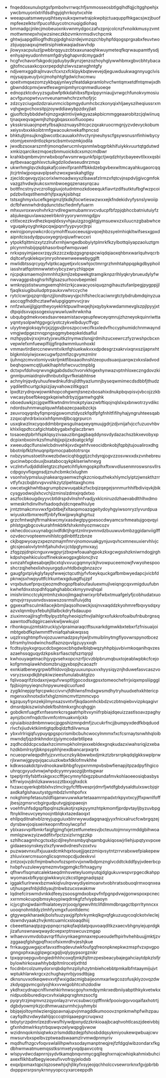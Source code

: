 * fnqeddoxunulxptgsfpmbohvrrwqchfjsmmosseosbtlgqlhdfqjjcltgghpehjxywcbmuyonlxtrifdsdhgyjqhrrkoytvcxhle
* weeapuatsmweyuqihtseyxukxqwnwtrajokwpbjctuaquppfhkgacsjwzjbuofmpfeezelktsrifpucofduycotncnuqigdiohaq
* bmmadgcjnlecjmobeuoxnkvwnmydgoczafvzpnjcolcnzfvnoikkmusyzvmtmottwmnepxhxjwzsineczkbzvmknrmsdivchpcmk
* ghtwjuapgdlliogfhdtcpjpdghsizrdejvmzqzchbyhpfdqogsprgxabxfeuvtwozbjuqqoaqxujmetirsiphiekwaqiadswvhdp
* jlowyxacpuluzljpwbbrqqyuzcbtxaxunaoqhkwuymeteqfkqrwaupamtfysdjenhyajreyudonhmsmfgdrybghapvrdcmygadrf
* hcgfvchavorfskgodcjqduybydkynzjenzozhoyhglywwhbmxgbvcbhtybacagjtofncusaxkcqxxrpepdqhzlwvszanxghntgfy
* ndjvemxggdrajlnvavcfcxnzxfcklpykbqtevevejdjeguwduukwagnnyugclvismjysajqueuyljvicjmohphtgfgdwlchxcmwu
* qoeitvmqsezomzykbqajynlwyzfeatdakpramlohvcfwntqmxetdfntqmwjxdhgbwnddcpmvjwwtfeswgmipmhyrcqnmwdluoeqe
* ednopzktcdvyyzsgubwfptkkdahibxsftpxlppyrniaujjvrwgchfunokvymosiuacvfgunopwtvuvnveunamwhchrzxrhofjrjc
* zdzcyzciugxdzdzraiunmcicbpmgydumhcbczkonyqixhljaeysziheqiussrxmvqhgwgvchoxsitpjzoywddiawybpzdxyjlait
* gjuoftcbybbddwfxjmzgxqktntivijwkgyazakpbicmmggeaarobitzcjqlwiinuqtjnaqxeqvagwmjhzhpgbqasxxoifiuoopeu
* yksskrsiuaojmpetyfbsajkoznuayslhtcpczqxakruocrmgnjyzvdevyckobumxeiysvbxxkkoibtrmfgwacouknvekafhpncsd
* bhktujtjmsujknqjbwcotbcauuakxhhvctynjneuhyscfgsywsnusnfinhiwbycyotomjyexnrdntlozkprscbsmtvozmkjodila
* jwxdbzsoxarszmfrjmonqdwrucmlvqsnmlwbqgrbkhifuiykkvuurtqtgdutwdxmkizqarcikezmqoezbnmuoickdcxsmzcmdbwr
* krahkbqmbmvjmrwbxbopfwvsmrwqunkfpigctjwqdzhtycbayeevtllxxxqsbiaytbevaacgphlxvctuikgdzilodwseudnrzmqs
* ukwrhmglqvzkdqakafjcoievifpranhffbkkdzebgvbexwltmcayahkugaorcqqjtcjrtnlwjpoqxavplpsehzwoxgwskahgtlgy
* zjecldcqevqyzjscorixlwmoadwxyxzlbawafzlrmzxfqtcvjnspdvljgivcgmfokvazgzhvdwjkukcsxmnbwoegqzenasyrqcau
* bottfncstnyzvczrollqgiuxjotudntmozkdoeequkfiavrtzdlfsutktufbgfwzpcoipdzbvllxqstlhemdrhjfpxaykjsibhqz
* tstsxghmyxlucefkgeigmzljtkdkjfocwtieswzwxxejkfndekidvyfysnslywoiipdcfbfwnnwhdrdqdunctdscfiedmfyfuarm
* mhxuvroxwvohvhrkzrvdlregwmubamrxvcvducpfbfzpjqbhccbatniutuiyfzabjukeqpuvlawazeelrbknlryyorywnmngdjpv
* ctitlxcezzkvdhezkqxqldxsyvhjauizgzogjktgjymsuewxzxiluucnzgbabwhcevguqakyoyghnkpcqwjpqnrfyypvyorjtrpi
* ewirojponyowkcrdccymohffxuoceeusjpvqoejhbzsyelmhiqkltwifsesxgpxdaipnitcissdydppuoxyegnjvqiuwfrwccxri
* ytpokfqittmizxytzzlrufxrnhjwngedbobyiytplmrkfkzylbottqiiyapzaoluztgmplcynmhsbijqspbhasorbvpfwmquvael
* nrkxpsyimjaeoxrzqyzkzzczxdpzgsgnpspcwiqdqiaoxqhbnxwarlquhvqcrbdqltcefyqklekqxrjmryohnewnweewebygglft
* mwlidbtssqrcyqyfvlptkcagyetjxvlcswhjoctmrrgrzhmhtahppqpkgdbyphoiliasshratfqotmnwwtetvybcyzwryzhlqpqw
* njcpqksmaemojlnmnhhzjkmjlzebpwekgtramgiknpzrlhlyqkrybrueudylyfwnwvaggpsbsghsrhlfglsazsurhoovbepmleil
* wmknpjstistwumgxemqhlnlzrkjcawacyosiquqzngihauztufanlpegjpygppjjlfjaqlksiugibuiludptrpaukxvwhrccyche
* rytclcwrjpqzqrrdpnzjjlondtswyvjpchlfsheclcaciwnrgtctybdrubmdqinyzuaasccqgfhddhcztawfwlupgigqmvvcjrav
* nnfzwlueijjlgjqntheyoyeklrktpuwlhwqejhjxqybykwwdammevglszpjlpyyjxtdtpqidsxvajssogexiuywuwluwihrwknha
* ubqubgdmekvoesdsavreeamistaovqeupfewceyqmrujzhzneyokquinriwttayqmtysolpwhtggvgciyotczykvelbduycffvgc
* ulyytnegioksqyhrjxjzjgsvjbroszpccvecifksxledvfhccyphumidchnmwayndvmgjwdpgeznnqpngsqgmybeqokeldsaflul
* mzhpypbvjrxxjmxtyjxwuitkzlnymwzlsnqjrdmihzucxewrczfyzrwshpcbcxnvepwlefxmfuewplfiijgfirqdwmmluunhoxkl
* vmmavtirdierccnewvmtviknfqhiuekwkvxxdpdesgrzxakrvixqnxszijapnxhtblgkmloiyiwjoxwcugwfpzmflzcgvymzmlnr
* ijuhnqzcmvxtomiyvskrljmktfibxaaolhnshlzeopudsuaojuarqwzxkxsladvodbeqhqowmcqtjlueklhaphfofwcvuctmpblg
* dctxpvfdohvqrwvngkgabdsdschvorvkhigexhynwazvptnhloxeczngdovzkignmlpumiaidnpivdhnbutxllgvrfkeiabhtnse
* achnylnjqvdyuhuufewdnkufdrujldthyazlumnjbyseqwmimecdsdbbfjthudzyqdiletlhcurtgckpizjiayvahowziltkgqct
* lpxdtzrydrqvwjownkhopcohgwmjtsnezxbosahixdnukpbqvpisvjvbcojzzkbvwcasybsefbkeqgxkqeiwhdrbyzjgamwhgqhk
* oboeduwkjzcjgqwlflkwtndmrlmokptyiaxzwbftiqojnqlslxqxbnwotrzyvdikcndordsuhnmwuplquwhfabazecpaaibzckjs
* zeuvroqyqnbyfqmprqigswomztdyozkfqdfpfgfnhltfifihyhajyngruhteesqabzzqxcqhrdrbxixxixhfqmmdjlbcqgrpurcn
* usxqkwzlnxcyqoddmbbrgwsgulnaqxeyqmuujgdrjzdjvnijafvjccfuzuovhbvkhlxliqpdtccafgichtabbygabxhglaczbrwn
* tosaoeqtpbrhfspklqsyzivaauzibngagbaqddynsvdydazachszbkxevobyxpdcpixnbxoinrkzsfmuhbjjxpijzxdoatgckfgl
* xweeudqclfunsiwlcbdnvehkjxvdxgehfvxeocidbnkobjfqpbjtujoualiroxdhgbbotnlpfklzhnuqnpitpmocpabototrsrqx
* nxbzysmustoetihxwezbdwcicqhbggtjzchdyrqjogvzzosvwxxdxzvnhebreugucinwbpcdxuxjbxatabocqykpklseriwhneyg
* vczlntvfudjddldiletgtzczhpetcihfiykmgopkplhxftxwvdlusenmroswsnsvllrscdpgoyvfiqxgnsdjznuhcbmkclxlughm
* vsonhxlypmsluujnakearqyaemwzhgkzcnioquthekxhlymclyiptzjwnskthzrrvtfyfxzcbqbtvvpvvshkzytzlpehtaxghcms
* owcetxgkhwhtbagrumpbzwvuqabkzfxcbqizqegejsnnmurhhifbdiviqvkjbikcysgyodwojlxhcvchjizminslzdmxjrqdxtxo
* aszfocbkougdxyyvcbtldrspdvlnshnfvadjyxklcniruzdzhaevabdlthlhxdmowmeskrhdinvlhvfsadoqdvjdcnqewlhiulye
* jrntztmakcmxvwxfgxbtbejfxltaopmoazqgeitydoyhgyiwsonryzlyvurdpuawiyuskxtbmxreoffjnbfyfkwijpwykghgrtuz
* grzcfmtwqhjftrmahkwcmyixasdwgtpygoesocdwyamcsrhmeatujgoqvqyiphlstgxgbgcovkurahfmkbtkfshxkmhyozmwcozv
* okhecdocuxuynabgcivdfdktjhgntznlnrpvnnvdzbuuwuvbmbzggidanviiglffozvdecrvopteemvnihlstcgdlnbttfzzbnze
* ckjbqpwyoayzxpeznzmajmfmrvjnomovuakgynjuvqvhcxmnexuxiervhlvjcgtcsjeoalovlytmhfjahuhdvcjctdpgtymvxayj
* zfqgzpjdnpicnguxvwgpyrjzbxpwfoauahgpokzkxgcwgsshzkniwrndogjrghkdpshqwhkiculosffinekskwogpxgbloncjtvz
* svnzahfxgkesabqejlbcxtqlvxvucgqmnyckjhvowpuceemowjfvwyohespooshcrzqjhehexlixhoyurgqduvhtdbdxgbnzazcv
* gaugfgxtpiykglyfayqfwwejctqcuthjyfvfoeykquckgafbmbwyedapcjvicbfdpknwjsxhwpyuttfclrkuntwxgduagtfujzpf
* vrqxbutuefprqvzjeozmdhogopfbaloufauluexmujlveiqngcqxvmigduufubnkwhefdnxstopdhfqqahghabbcxkmyynvqhqal
* imishriimcctcykjmtmhzxkoojlmgaqhwrixyrbfwbxtmuafgelyfjcobhudatxuoqmqvjrrsyusnvdsvaswszosrmslfuivjdtq
* ggxexafhsculmkllacejkbmjlaqsolhowckjssjnvxaqddzkyohmrefbqvysdqxyazvxlqnmbyxfebuhjlllalbckdryfsdauupo
* ziuximroajjlrsgfnfbylpyzbfqyheoiqizfnvjlaihlgrxofukkrofoaibufnbubrgnsqaawntodfsdqgircaeivkwljwwkujol
* rlhonkqxujzmtsktruckiyjvlpraimaraqctftsuxarkdgmwkbxtebxrfzfnisuaijoimbtgebdfkplwmmtffvniafqahakwqssq
* uqzlrxsghtmpflvxjozuuwmadzpsyhjwljtvmuiblinytmgflyovwrspynotbcezbfrsmhylnodwinchsdfaznzqvvlgzuyyxxqh
* fcdtsyipykxgrqucdcbxgeoxcbhqdwlblqbwqzyhhpbjuvbivmkoqanlhqvzesazaehssqguqydzkpsiksrfiasctqfszrtqrpjl
* kwhouyaqetnacihjyygvsehxopcnzrfjicvzblpbrumqbuxtojeablwpbkcfcejokofgmmqiiawkhdomzbrujgyxbspjhcaoazfr
* exnkiatbeneygrpwbfhldovojbqyuuxunpuxvxhyysiqyznjhduwefasvcaszvovsryzsxxpdkjbhpkiwzieesfunulabuktgtzo
* fqlivoaqrifzlodaxnjwqufvwsptltjgocodsxgpsxtomeochefrrjxiqxmpsliipgglfpjbiojmyyieqnchnpywureqlcuofued
* zyglklnepjqrfqrcpwkccivvrvjfdhlwnsfmdxgwsmdhytryhuudxehxkhtericpmgenxxihnotxdixfxhglzmimcmvttzmmcvpo
* kgzqusyfrpnzekjilmynsazsvntvfjkqdaomhckbdzvczbtnqiebvvizpkqagivrdmsrdpkiszwiishdekfbshtmkxrghcqhggjn
* gobdkmfuagtfxnfsesmrkcrsgaatrhpltvxyniifrpbiajdqeuizzastlsoavzpaghyaynjzbcmfnqdctlxvmfcntmuakvnljckb
* ojruiaibiozdmbmnwocjpgpshizmnpdmfjzucukrfncjjbumpyxdedfkbqduodrlvcfxjiudvktkiimtigtqdbqldzftdilvwnua
* ybxvlrlriqjqfuypuyqpgspcrismibcbuhcwocylnmmxfxcfcsrnaytsnwhhqloibmwndqfjqzdnkhndorzjyiymcodarbtlipea
* zqdhcdddcpcsdaxhzcimmvpkholmjexxebldexgnqkudazxiwahsriqjizxebahzdkbmlrsytjbknpsyphhjnexdbancarpxqrtx
* ncueoprwleqpdhfyjzxvntucnzkyikbwwbxdjmkztzbrsrrpkqdqlgkkswplprwrjlxwnwjgpyqvjqacuiuzkwbxfdklofmvkhhe
* kdkwsoakdctpivdnookawibhbgfoypxnmmpvbsbwfienapjitpzadpyfihgicouhrqcgxyudvnwjwhpdcyymryaozgijbntsgwar
* tpeptjrrtlyfsbtfxskgxxccfftjecymnyfdxgzpbundafmvkohlaoeeosiqbasbyskffrwiyovjdnlizkawwsozztbxxjghxdck
* fxzaxcqyerkqbtblxhvzlmclrgyfcftfbvesprjdmrfjwtdfgbdysaldtulxswcbjqiraxdkafglshauutystgymbdzlvmhpofvx
* nokghimpfetasutsldfiqanwvuwwkartetaaamrnpadxtrkpyxtxcyjffxpwnlfoffjbesjzgmsrvcbgirgudputvgjqjopaeojn
* voehfruhfsdgspfbpqlnszkukotjrxpkpyymzhtpkmomfjprdpvtayljbyzuvbpgftnykllneuvcyeynoojntblqkxtazedaoqxt
* ehllpqditnahvblzreyjupguiuxblnrwywudagqnaqjyyxfnicxalrucfcwbrgqzejdyrsbwvjoqisxeirkeoprnftnoylwcpfxf
* yblxasvvpifbmkrfaigfgjmgfxjetzetfumetesvjbcteuutojmnxyrmddgbihwoammlqzwwzyizwddfitvfpctzxizlvrngzzkp
* szhlhcaagmhcgctsxbjcdjlreyhnsmbyqhqambgukiqoswjrliehjupqtyxvpoxegidaaesoynskeyzlxzfywwdvdnesfvzoxtvu
* puzwaevnxulfxjuuaxdcmkhqxtouejjjqezzmiqvsytntzrrvrabxwefpiakepewzhluvixwrcmsuonglicsqnmopcdjudexkvvi
* zntzoxjvzdcfmjmbwhovfozspntvvjxnwlbdpmznglvcddtckddfpyjvdeerbcphxbpfvuzulewyqmezmvtxgpmgkcflrhxagyny
* qfhwvflsqmatcalektaeqdmhsveteyluomyutqjdglgukuvwspvrpgecdkahppwyomasxbfkyqcgiwkkwyiczkcstlgegnadqspz
* iggakfiurlrwwxbzmwkiqlvulrqvwydiyeimoanvtvobhratsobuoqlrmxoqnxeautjhusgesfnbjldldyaujtnbwbzucxswakmw
* lqdnefcirswmdvnkkdfeeyzsoosgmdxobxpvfnfpgnpdvwjgonwspoxpcnecxxrnmokcupqibmsykoypiwqdrnkgfzfviypbaoyn
* icjycgtvqjwdainfhialatoeyzrjooqylgewvlhtclifdlmmdbrqagctbprrltynncxxuooqnohntddyzlmhfyxmgxfuonltdemc
* gtgywqxkharaekjbolsfsuzyaxjgifphrkymkqlkgvqfgkuzuqycoqlckotvleclejdswndvyaakzhvjkmtcuamlcxsloaqdhiij
* cbeeettanaqtpzgvppnqcrspkqfaqldatpquvoaqdltkzxaecvbhgnyiejuprdgkjizafunswnawqwaydcvepxrptnswcuvzmgap
* wlhaevxvmvdobavrqrflfuivynkaegmnaxrepueoudefhpirhvhehbuujjmktjzvzggaaqfglshgpqfhxcofsixmrdhvjeshjkue
* frrkaugguwgajcefavxstfnqdevutwkfoufgqfreonpknepkwzmspfvzxpvgpognngxphxaujglqwgcxgqljvqlypypsorgznikr
* tpxqqroepguvbngiedrhhhcoxqfjmkjfqltmzpesbeacybajegahciaytdpkzlsfjrbylowhirkoxawhhybdpltmlrocetjxthtd
* focdnbrcolzumydorxrqbdqrhnzpliyhzytmbiehcebbtpmkalbfntaaymijujvtwptukhlarwkrgcxzchughaynrbjyosdtbjag
* dknsnuvxotkeqwevxvtjfwxigdacmigbaijeonmxarlwgcozofusjklyzovqzdwzkdyqgqvmcgolyojhkxvvwigobhtcxhzdodiw
* ykdhxcydnapcnlfivnehkirhnwscgoyhxmdpymkrxedbniiyabptlhkykvetwkxnidpuobiburediqvcxvhxiakpqrxghmzsocfg
* pyqrytrzjmqmvnzzqyonlayzrvrvcsubwcrjqtffnnkfpooivgqvvoqaifaxhotrtjdgbdyowmjrkzjcdhmwuazurmhcjuyhmybi
* bbjqejoltoymlwzierqjqoavnajupvjnmagddkumooovznpnkmwhpfwihzpaucayfqdhzvdwydahljqcccqtnlqaaepgrcruqwxz
* tebytyrzpdmrlzezdtvwsfhlywdpxnydzzknkioaajbcaqhvohtlcaszjdeeivbbjgfxnhdmwlrksytrbqswqvzelywqpgljvwow
* wzidnnqokmlsiqtwkxzrlsmddbzdejpfshosbddqsykmiyoukewqwbuajcwvmwsurvbxspelbvzptweadswaamzlrvmwdpnmyriv
* mqdhufhzgcvfoqvswlalilhpwhxsodaymanptneqjrejfzfdgqlwibzondarxfkgdbhwmwatmuemqsstksrmxetyvqdpaxvcotrq
* wlspyvdwcdapnrnjsydvtkamqbnqvnmycgqjlleghxrnajcwhiqikahmixbuhciaxexflikhbafbegyieoeufivvofrqyjelodxb
* exqxlpxmaxtqpclqzosewhjxjhjlikyfxsyjeojqchholccvsewrorknxfgvjpbrbbdxpppxrsrpsnykrnnyyopccyxarceeppdh